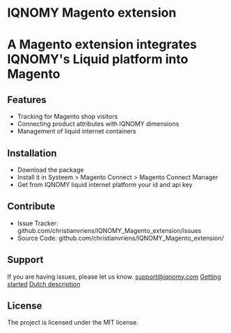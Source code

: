 # IQNOMY Magento extension

A Magento extension integrates IQNOMY's Liquid platform into Magento
========

Features
--------

- Tracking for Magento shop visitors
- Connecting product attributes with IQNOMY dimensions
- Management of liquid internet containers

Installation
------------

- Download the package
- Install it in Systeem > Magento Connect > Magento Connect Manager
- Get from IQNOMY liquid internet platform your id and api key

Contribute
----------

- Issue Tracker: github.com/christianvriens/IQNOMY_Magento_extension/issues
- Source Code: github.com/christianvriens/IQNOMY_Magento_extension/

Support
-------

If you are having issues, please let us know.
support@iqnomy.com
[Getting started](http://support.iqnomy.com/index.php?title=IQNOMY_Magento_extension "Getting started")
[Dutch description](http://support.iqnomy.com/index.php?title=IQNOMY_Magento_extensie "Dutch getting started")

License
-------

The project is licensed under the MIT license.
